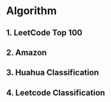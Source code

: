 # Algorithm

## 1. LeetCode Top 100
## 2. Amazon
## 3. Huahua Classification
## 4. Leetcode Classification
